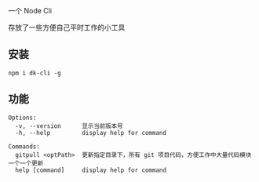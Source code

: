 一个 Node Cli

存放了一些方便自己平时工作的小工具

## 安装

```
npm i dk-cli -g
```

## 功能

```
Options:
  -v, --version      显示当前版本号
  -h, --help         display help for command

Commands:
  gitpull <optPath>  更新指定目录下，所有 git 项目代码，方便工作中大量代码模块一个一个更新
  help [command]     display help for command

```
